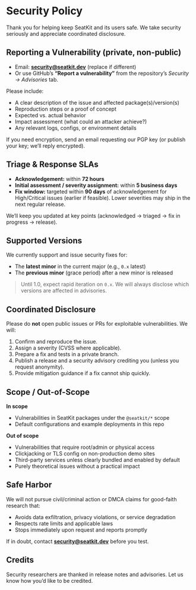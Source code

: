 # Security Policy

Thank you for helping keep SeatKit and its users safe. We take security seriously and appreciate coordinated disclosure.

## Reporting a Vulnerability (private, non-public)

- Email: **security@seatkit.dev** (replace if different)
- Or use GitHub’s **“Report a vulnerability”** from the repository’s _Security → Advisories_ tab.

Please include:

- A clear description of the issue and affected package(s)/version(s)
- Reproduction steps or a proof of concept
- Expected vs. actual behavior
- Impact assessment (what could an attacker achieve?)
- Any relevant logs, configs, or environment details

If you need encryption, send an email requesting our PGP key (or publish your key; we’ll reply encrypted).

## Triage & Response SLAs

- **Acknowledgement:** within **72 hours**
- **Initial assessment / severity assignment:** within **5 business days**
- **Fix window:** targeted within **90 days** of acknowledgement for High/Critical issues (earlier if feasible). Lower severities may ship in the next regular release.

We’ll keep you updated at key points (acknowledged → triaged → fix in progress → release).

## Supported Versions

We currently support and issue security fixes for:

- The **latest minor** in the current major (e.g., `0.x` latest)
- The **previous minor** (grace period) after a new minor is released

> Until 1.0, expect rapid iteration on `0.x`. We will always disclose which versions are affected in advisories.

## Coordinated Disclosure

Please do **not** open public issues or PRs for exploitable vulnerabilities.
We will:

1. Confirm and reproduce the issue.
2. Assign a severity (CVSS where applicable).
3. Prepare a fix and tests in a private branch.
4. Publish a release and a security advisory crediting you (unless you request anonymity).
5. Provide mitigation guidance if a fix cannot ship quickly.

## Scope / Out-of-Scope

**In scope**

- Vulnerabilities in SeatKit packages under the `@seatkit/*` scope
- Default configurations and example deployments in this repo

**Out of scope**

- Vulnerabilities that require root/admin or physical access
- Clickjacking or TLS config on non-production demo sites
- Third-party services unless clearly bundled and enabled by default
- Purely theoretical issues without a practical impact

## Safe Harbor

We will not pursue civil/criminal action or DMCA claims for good-faith research that:

- Avoids data exfiltration, privacy violations, or service degradation
- Respects rate limits and applicable laws
- Stops immediately upon request and reports promptly

If in doubt, contact **security@seatkit.dev** before you test.

## Credits

Security researchers are thanked in release notes and advisories. Let us know how you’d like to be credited.

